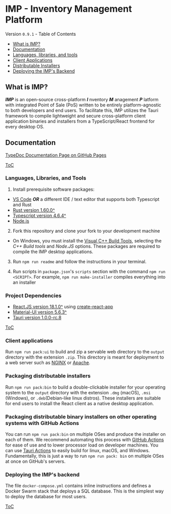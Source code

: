 # IMP - Inventory Management Platform

[](#table-of-contents)Version `0.9.1` - Table of Contents

- [What is IMP?](#what-is-imp "This section contains information most useful to newcomers.  If you don't know what IMP is, click here.")
- [Documentation](#documentation "This section contains full documentation for IMP.  If your question wasn't covered in the 'What is Imp?' section above, probably click this next.")
- [Languages, libraries, and tools](#languages-libraries-and-tools "This section contains information about the languages, libraries, and tools that IMP uses.")
- [Client Applications](#client "The IMP frontend application written in TypeScript and ReactJS")
- [Distributable Installers](#distributable-installers "How to package desktop installers to install IMP")
- [Deploying the IMP's Backend](#deploy "How to deploy IMP's backend services")

[](#what-is-imp)

## What is IMP?

**_IMP_** is an open-source cross-platform **_I_** nventory **_M_** anagement **_P_** latform with integrated Point of Sale (PoS) written to be entirely platform-agnostic to both developers and end users.  To facilitate this, IMP utilizes the Tauri framework to compile lightweight and secure cross-platform client application binaries and installers from a TypeScript/React frontend for every desktop OS.

## Documentation

[](#documentation)

[TypeDoc Documentation Page on GitHub Pages](https://zindrek.github.io/IMP/docs/ "This is where IMP's automated documentation is hosted.  If you're looking for the documentation for IMP, this could be a good click for you.")

[ToC](#table-of-contents "Return to Table of Contents")

### Languages, Libraries, and Tools

1. Install prerequisite software packages:

- [VS Code](https://code.visualstudio.com/download  "You need something to edit and lint code in") **_OR_** a different IDE / text editor that supports both Typescript and Rust
- [Rust version 1.60.0^](https://www.rust-lang.org/tools/install "Rust is a prerequisite for Tauri's Desktop application framework")
- [Typescript version 4.6.4^](https://www.typescriptlang.org/ "for Tauri's frontend code, React.JS, and Material-UI")
- [Node.js](https://nodejs.org/en/download/ "NodeJS is a major part of our toolchain for React and TypeScript.  Theoretically one day this will be Deno instead, because it's much better.")

2. Fork this repository and clone your fork to your development machine

- On Windows, you must install the [Visual C++ Build Tools](https://aka.ms/vs/17/release/vs_BuildTools.exe "You literally must install these libraries to develop for IMP: 'C++ Build Tools' and 'Node.JS'"), selecting the _C++ Build tools_ and _Node.JS_ options.  These packages are required to compile the IMP desktop applications.

3. Run `npm run readme` and follow the instructions in your terminal.

4. Run scripts in `package.json`'s `scripts` section with the command `npm run <SCRIPT>`.  For example, `npm run make-installer` compiles everything into an installer

### Project Dependencies

- [React.JS version 18.1.0^](https://reactjs.org/ "Meta's web components library renders the ui and enforces immutable state in the client") using [create-react-app](https://create-react-app.dev/ "Meta's CLI tool for rapid React.JS bootstrapping")
- [Material-UI version 5.6.3^](https://mui.com/ "Google's styling library for Material Design components in React.JS ")
- [Tauri version 1.0.0-rc.8](https://tauri.studio "lightweight framework for building desktop applications from web applications")

[ToC](#table-of-contents "Return to Table of Contents")

[](#client)
### Client applications

Run `npm run pack:ui` to build and zip a servable web directory to the `output` directory with the extension `.zip`.  This directory is meant for deployment to a web server such as [NGINX](https://nginx.org/en/) or [Apache](https://httpd.apache.org/).

[](#distributable-installers)
### Packaging distributable installers

Run `npm run pack:bin` to build a double-clickable installer for your operating system to the `output` directory with the extension `.dmg` (macOS), `.msi`  (Windows), or `.deb`(Debian-like linux distros).  These installers are suitable for end users to install the React client as a native desktop application.

### Packaging distributable binary installers on other operating systems with GitHub Actions

You can run `npm run pack:bin` on multiple OSes and produce the installer on each of them.  We recommend automating this process with [GitHub Actions](https://github.com/actions/) for ease of use and to lower processor load on developer machines.  You can use [Tauri Actions](https://github.com/tauri-apps/tauri-action) to easily build for linux, macOS, and Windows.  Fundamentally, this is just a way to run `npm run pack: bin` on multiple OSes at once on GitHub's servers.

### Deploying the IMP's backend

The file `docker-compose.yml` contains inline instructions and defines a Docker Swarm stack that deploys a SQL database.  This is the simplest way to deploy the database for most users.

[ToC](#table-of-contents "Return to Table of Contents")
